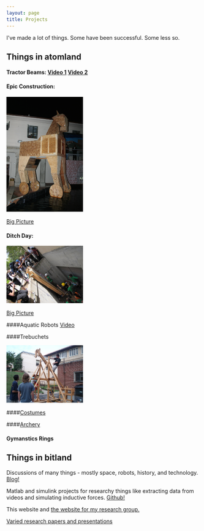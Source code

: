 ```yaml
---
layout: page
title: Projects
---
```

I've made a lot of things. Some have been successful. Some less so. 

Things in atomland
----------------------------

#### Tractor Beams: [Video 1][vid1] [Video 2][vid2] 

#### Epic Construction:

<img src="/pictures/Trojan-Horse/IMG_7077.JPG" width="200" data-rotate="90" alt = "Two Story Trojan Horse">

[Big Picture][bighorse]



#### Ditch Day:

<img src="/pictures/Ditch-Day/IMG_0214.JPG" width="200" data-rotate="90" alt = "Ice Wall">

[Big Picture][bigwall]


####Aquatic Robots [Video][waterbots]

####Trebuchets 

<img src="/pictures/Trebuchet/n1403850022_30006516_1142.jpg" width="200" alt = "Trebuchet"> 

####[Costumes][costumepage]

####[Archery][bowpage]

#### Gymanstics Rings 


Things in bitland
-------------------------
Discussions of many things - mostly space, robots, history, and technology. [Blog!][blog]

 Matlab and simulink projects for researchy things like extracting data from videos and simulating inductive forces. [Github!][github]

This website and [the website for my research group.][lab]

[Varied research papers and presentations][papers]


[bigtreb]:/pictures/Trebuchet/n1403850022_30006516_1142.jpg
[bigwall]:/pictures/Ditch-Day/IMG_0214.JPG
[bighorse]:/pictures/Trojan-Horse/IMG_7077.JPG
[blog]:www.benjaminreinhardt.wordpress.com
[github]:github.com/bzreinhardt
[lab]:spacecraftresearch.com
[vid1]: https://www.youtube.com/watch?v=Y-FXqIcmVHc
[vid2]: https://www.youtube.com/watch?v=8lF_H1IqPiU


[waterbots]: https://www.youtube.com/watch?v=xDJRWRYg1lc

[costumepage]:/pictures/Costumes
[bowpage]:/pictures/Archery
[papers]:/pages/papers





